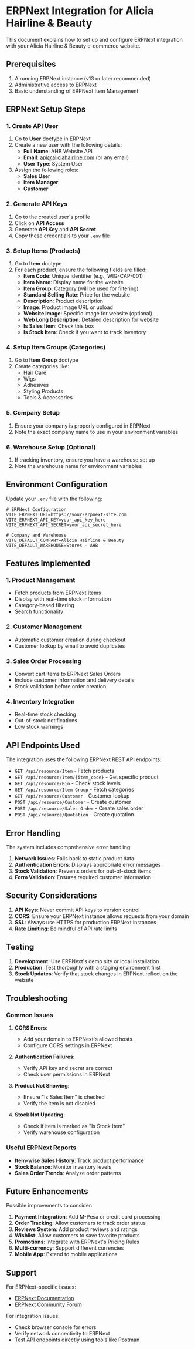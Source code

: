 # ERPNext Integration for Alicia Hairline & Beauty

This document explains how to set up and configure ERPNext integration with your Alicia Hairline & Beauty e-commerce website.

## Prerequisites

1. A running ERPNext instance (v13 or later recommended)
2. Administrative access to ERPNext
3. Basic understanding of ERPNext Item Management

## ERPNext Setup Steps

### 1. Create API User

1. Go to **User** doctype in ERPNext
2. Create a new user with the following details:
   - **Full Name**: AHB Website API
   - **Email**: api@aliciahairline.com (or any email)
   - **User Type**: System User
3. Assign the following roles:
   - **Sales User**
   - **Item Manager**
   - **Customer**

### 2. Generate API Keys

1. Go to the created user's profile
2. Click on **API Access**
3. Generate **API Key** and **API Secret**
4. Copy these credentials to your `.env` file

### 3. Setup Items (Products)

1. Go to **Item** doctype
2. For each product, ensure the following fields are filled:
   - **Item Code**: Unique identifier (e.g., WIG-CAP-001)
   - **Item Name**: Display name for the website
   - **Item Group**: Category (will be used for filtering)
   - **Standard Selling Rate**: Price for the website
   - **Description**: Product description
   - **Image**: Product image URL or upload
   - **Website Image**: Specific image for website (optional)
   - **Web Long Description**: Detailed description for website
   - **Is Sales Item**: Check this box
   - **Is Stock Item**: Check if you want to track inventory

### 4. Setup Item Groups (Categories)

1. Go to **Item Group** doctype
2. Create categories like:
   - Hair Care
   - Wigs
   - Adhesives
   - Styling Products
   - Tools & Accessories

### 5. Company Setup

1. Ensure your company is properly configured in ERPNext
2. Note the exact company name to use in your environment variables

### 6. Warehouse Setup (Optional)

1. If tracking inventory, ensure you have a warehouse set up
2. Note the warehouse name for environment variables

## Environment Configuration

Update your `.env` file with the following:

```env
# ERPNext Configuration
VITE_ERPNEXT_URL=https://your-erpnext-site.com
VITE_ERPNEXT_API_KEY=your_api_key_here
VITE_ERPNEXT_API_SECRET=your_api_secret_here

# Company and Warehouse
VITE_DEFAULT_COMPANY=Alicia Hairline & Beauty
VITE_DEFAULT_WAREHOUSE=Stores - AHB
```

## Features Implemented

### 1. Product Management
- Fetch products from ERPNext Items
- Display with real-time stock information
- Category-based filtering
- Search functionality

### 2. Customer Management
- Automatic customer creation during checkout
- Customer lookup by email to avoid duplicates

### 3. Sales Order Processing
- Convert cart items to ERPNext Sales Orders
- Include customer information and delivery details
- Stock validation before order creation

### 4. Inventory Integration
- Real-time stock checking
- Out-of-stock notifications
- Low stock warnings

## API Endpoints Used

The integration uses the following ERPNext REST API endpoints:

- `GET /api/resource/Item` - Fetch products
- `GET /api/resource/Item/{item_code}` - Get specific product
- `GET /api/resource/Bin` - Check stock levels
- `GET /api/resource/Item Group` - Fetch categories
- `GET /api/resource/Customer` - Customer lookup
- `POST /api/resource/Customer` - Create customer
- `POST /api/resource/Sales Order` - Create sales order
- `POST /api/resource/Quotation` - Create quotation

## Error Handling

The system includes comprehensive error handling:

1. **Network Issues**: Falls back to static product data
2. **Authentication Errors**: Displays appropriate error messages
3. **Stock Validation**: Prevents orders for out-of-stock items
4. **Form Validation**: Ensures required customer information

## Security Considerations

1. **API Keys**: Never commit API keys to version control
2. **CORS**: Ensure your ERPNext instance allows requests from your domain
3. **SSL**: Always use HTTPS for production ERPNext instances
4. **Rate Limiting**: Be mindful of API rate limits

## Testing

1. **Development**: Use ERPNext's demo site or local installation
2. **Production**: Test thoroughly with a staging environment first
3. **Stock Updates**: Verify that stock changes in ERPNext reflect on the website

## Troubleshooting

### Common Issues

1. **CORS Errors**: 
   - Add your domain to ERPNext's allowed hosts
   - Configure CORS settings in ERPNext

2. **Authentication Failures**:
   - Verify API key and secret are correct
   - Check user permissions in ERPNext

3. **Product Not Showing**:
   - Ensure "Is Sales Item" is checked
   - Verify the item is not disabled

4. **Stock Not Updating**:
   - Check if item is marked as "Is Stock Item"
   - Verify warehouse configuration

### Useful ERPNext Reports

- **Item-wise Sales History**: Track product performance
- **Stock Balance**: Monitor inventory levels
- **Sales Order Trends**: Analyze order patterns

## Future Enhancements

Possible improvements to consider:

1. **Payment Integration**: Add M-Pesa or credit card processing
2. **Order Tracking**: Allow customers to track order status
3. **Reviews System**: Add product reviews and ratings
4. **Wishlist**: Allow customers to save favorite products
5. **Promotions**: Integrate with ERPNext's Pricing Rules
6. **Multi-currency**: Support different currencies
7. **Mobile App**: Extend to mobile applications

## Support

For ERPNext-specific issues:
- [ERPNext Documentation](https://docs.erpnext.com)
- [ERPNext Community Forum](https://discuss.erpnext.com)

For integration issues:
- Check browser console for errors
- Verify network connectivity to ERPNext
- Test API endpoints directly using tools like Postman
